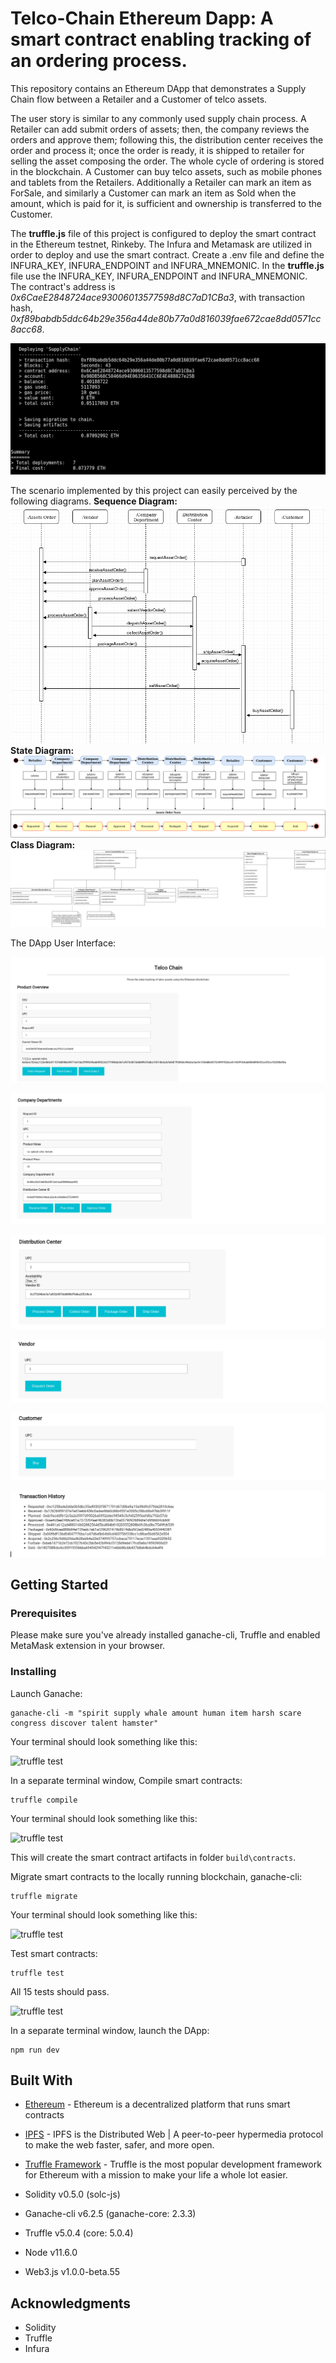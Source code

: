 # Telco-Chain Ethereum Dapp: A smart contract enabling tracking of an ordering process.

  This repository contains an Ethereum DApp that demonstrates a Supply Chain flow between a Retailer and a Customer of telco assets.

  The user story is similar to any commonly used supply chain process. A Retailer can add submit orders of assets; then, the company reviews the orders and approve them; following this, the distribution center receives  the order and process it; once the order is ready, it is shipped to retailer for selling the asset composing the order. The whole cycle of ordering is stored in the blockchain. A Customer can buy telco assets, such as mobile phones and tablets from the Retailers. Additionally a Retailer can mark an item as ForSale, and similarly a Customer can mark an item as Sold when the amount, which is paid for it, is sufficient and ownership is transferred to the Customer.

  The **truffle.js** file of this project is configured to deploy the smart contract in the Ethereum testnet, Rinkeby. The Infura and Metamask are utilized in order to deploy and use the smart contract. Create a .env file and define the INFURA_KEY, INFURA_ENDPOINT and INFURA_MNEMONIC. In the **truffle.js** file use the INFURA_KEY, INFURA_ENDPOINT and INFURA_MNEMONIC. The contract's address is *0x6CaeE2848724ace93006013577598d8C7aD1CBa3*, with transaction hash, *0xf89babdb5ddc64b29e356a44de80b77a0d816039fae672cae8dd0571cc8acc68*.

  ![truffle test](images/contract.png)

  The scenario implemented by this project can easily perceived by the following diagrams.
**Sequence Diagram:**
  ![truffle test](diagrams/sequence.png)
**State Diagram:**
  ![truffle test](diagrams/state.png)
**Class Diagram:**
  ![truffle test](diagrams/class.png)

 The DApp User Interface:

![truffle test](images/fetch.png)

![truffle test](images/company.png)

![truffle test](images/distribution.png)

![truffle test](images/vendor.png)

![truffle test](images/customer.png)

![truffle test](images/transactions.png)




## Getting Started

### Prerequisites

Please make sure you've already installed ganache-cli, Truffle and enabled MetaMask extension in your browser.

<!-- ```
Give examples (to be clarified)
``` -->

### Installing

<!-- A step by step series of examples that tell you have to get a development env running

Clone this repository:

```
git clone https://github.com/udacity/nd1309/tree/master/course-5/project-6
```

Change directory to ```project-6``` folder and install all requisite npm packages (as listed in ```package.json```):

```
cd project-6
npm install
``` -->

Launch Ganache:

```
ganache-cli -m "spirit supply whale amount human item harsh scare congress discover talent hamster"
```

Your terminal should look something like this:

![truffle test](images/ganache-cli.png)

In a separate terminal window, Compile smart contracts:

```
truffle compile
```

Your terminal should look something like this:

![truffle test](images/truffle_compile.png)

This will create the smart contract artifacts in folder ```build\contracts```.

Migrate smart contracts to the locally running blockchain, ganache-cli:

```
truffle migrate
```

Your terminal should look something like this:

![truffle test](images/truffle_migrate.png)

Test smart contracts:

```
truffle test
```

All 15 tests should pass.

![truffle test](images/truffle_test.png)

In a separate terminal window, launch the DApp:

```
npm run dev
```

## Built With

* [Ethereum](https://www.ethereum.org/) - Ethereum is a decentralized platform that runs smart contracts
* [IPFS](https://ipfs.io/) - IPFS is the Distributed Web | A peer-to-peer hypermedia protocol
to make the web faster, safer, and more open.
* [Truffle Framework](http://truffleframework.com/) - Truffle is the most popular development framework for Ethereum with a mission to make your life a whole lot easier.

* Solidity v0.5.0 (solc-js)
* Ganache-cli v6.2.5 (ganache-core: 2.3.3)
* Truffle v5.0.4 (core: 5.0.4)
* Node v11.6.0
* Web3.js v1.0.0-beta.55

## Acknowledgments
* Solidity
* Truffle
* Infura
